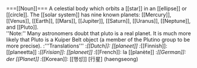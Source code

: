 ===[[Noun]]===
A celestial body which orbits a [[star]] in an [[ellipse]] or [[circle]].  The [[solar system]] has nine known planets: [[Mercury]], [[Venus]], [[Earth]], [[Mars]], [[Jupiter]], [[Saturn]], [[Uranus]], [[Neptune]], and [[Pluto]].<br>
''Note:'' Many astronomers doubt that pluto is a real planet. It is much more likely that Pluto is a Kuiper Belt object (a member of the Plutino group to be more precise).
:'''Translations'''
:*[[Dutch]]: [[planeet]]
:*[[Finnish]]: [[planeetta]]
:*[[Frisian]]: [[planeet]]
:*[[French]]: la [[planète]]
:*[[German]]: der [[Planet]]
:*[[Korean]]: [[행성]] [行星] (haengseong)